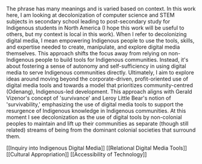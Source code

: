 The phrase has many meanings and is varied based on context. In this work here, I am looking at decolonization of computer science and STEM subjects in secondary school leading to post-secondary study for Indigenous students in North America (I hope this work will be useful to others, but my context is local in this work). When I refer to decolonizing digital media, I mean empowering Indigenous people to use the tools, skills, and expertise needed to create, manipulate, and explore digital media themselves. This approach shifts the focus away from relying on non-Indigenous people to build tools for Indigenous communities. Instead, it's about fostering a sense of autonomy and self-sufficiency in using digital media to serve Indigenous communities directly. Ultimately, I aim to explore ideas around moving beyond the corporate-driven, profit-oriented use of digital media tools and towards a model that prioritizes community-centred (Odenang), Indigenous-led development. This approach aligns with Gerald Vizenor's concept of 'survivance' and Leroy Little Bear's notion of 'survivability,' emphasizing the use of digital media tools to support the resurgence of Indigenous knowledge in Indigenous communities. At this moment I see decolonization as the use of digital tools by non-colonial peoples to maintain and lift up their communities as separate (though still related) streams of being from the dominant colonial societies that surround them.

[[Inquiry into Indigenous Digital Media]]
[[Relational Digital Media Tools]]
[[Cultural Appropriation]]
[[Accessibility of Technology]]

